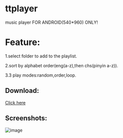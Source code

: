 ttplayer
========
music player FOR ANDROID(540*960) ONLY!

Feature:
========
1.select folder to add to the playlist.

2.sort by alphabet order(eng(a-z),then chs(pinyin a-z)).

3.3 play modes:random,order,loop.

Download:
--------
[Click here][1]


Screenshots:
--------
![image](https://raw.github.com/xuyangbill/ttplayer/master/screenshots/1.png)

[1]: https://github.com/xuyangbill/ttplayer/raw/master/releases/ttplayer_1.00.apk
